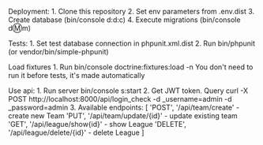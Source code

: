 Deployment:
    1. Clone this repository
    2. Set env parameters from .env.dist
    3. Create database (bin/console d:d:c)
    4. Execute migrations (bin/console d:m:m)

Tests:
    1. Set test database connection in phpunit.xml.dist
    2. Run bin/phpunit (or vendor/bin/simple-phpunit)

Load fixtures
    1. Run bin/console doctrine:fixtures:load -n
    You don't need to run it before tests, it's made automatically
    
Use api:
    1. Run server bin/console s:start
    2. Get JWT token. Query curl -X POST http://localhost:8000/api/login_check -d _username=admin -d _password=admin
    3. Available endpoints:
        [
            'POST', '/api/team/create' - create new Team
            'PUT', '/api/team/update/{id}' - update existing team
            'GET', '/api/league/show{id}' - show League
            'DELETE', '/api/league/delete/{id}' - delete League
        ]